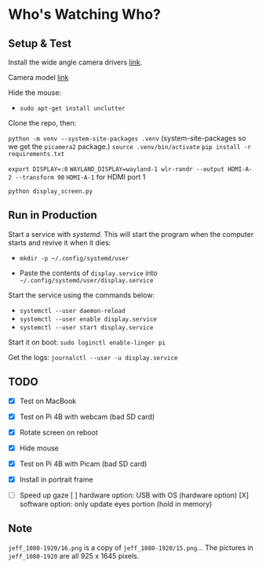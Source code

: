 # Who's Watching Who?


## Setup & Test

Install the wide angle camera drivers [link](https://docs.arducam.com/Raspberry-Pi-Camera/Native-camera/16MP-IMX519/#supported-platforms-and-os).

Camera model [link](https://www.amazon.com/dp/B0C53BBMLG?ref=ppx_yo2ov_dt_b_fed_asin_title#customerReviews)

Hide the mouse:

- `sudo apt-get install unclutter`

Clone the repo, then:

`python -m venv --system-site-packages .venv` (system-site-packages so we get the `picamera2` package.)
`source .venv/bin/activate`
`pip install -r requirements.txt`

`export DISPLAY=:0`
`WAYLAND_DISPLAY=wayland-1 wlr-randr --output HDMI-A-2 --transform 90`
`HDMI-A-1` for HDMI port 1

`python display_screen.py`


## Run in Production

Start a service with *systemd*. This will start the program when the computer starts and revive it when it dies:

- `mkdir -p ~/.config/systemd/user`

- Paste the contents of `display.service` into `~/.config/systemd/user/display.service`

Start the service using the commands below:

- `systemctl --user daemon-reload`
- `systemctl --user enable display.service`
- `systemctl --user start display.service`

Start it on boot: `sudo loginctl enable-linger pi`

Get the logs: `journalctl --user -u display.service`


## TODO

- [X] Test on MacBook
- [X] Test on Pi 4B with webcam (bad SD card)
- [X] Rotate screen on reboot
- [X] Hide mouse
- [X] Test on Pi 4B with Picam (bad SD card)
- [X] Install in portrait frame
- [ ] Speed up gaze
    [ ] hardware option: USB with OS (hardware option)
    [X] software option: only update eyes portion (hold in memory)


## Note

`jeff_1080-1920/16.png` is a copy of `jeff_1080-1920/15.png`...
The pictures in `jeff_1080-1920` are all 925 x 1645 pixels.

